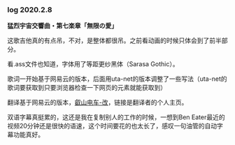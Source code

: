 ### log 2020.2.8 

**猛烈宇宙交響曲・第七楽章「無限の愛」**

这歌吉他真的有点吊，不对，是整体都很吊。之前看动画的时候只体会到了前半部分。

看.ass文件也知道，字体用了等距更纱黑体（Sarasa Gothic）。

歌词一开始基于网易云的版本，后面用uta-net的版本调整了一些写法（uta-net的歌词要获取到只要浏览器检查一下网页的元素就能获取到）

翻译基于网易云的版本，[叡山电车-改](https://cyl.moe/)，链接是翻译者的个人主页。

双语字幕真挺累的，这还是我在复制别人的工作的时候，一想到Ben Eater最近的视频20分钟还是很快的语速，这个时间要花的也太长了，感叹一句油管的自动字幕功能真好。